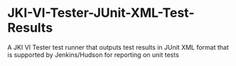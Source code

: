 # JKI-VI-Tester-JUnit-XML-Test-Results
A JKI VI Tester test runner that outputs test results in JUnit XML format that is supported by Jenkins/Hudson for reporting on unit tests
